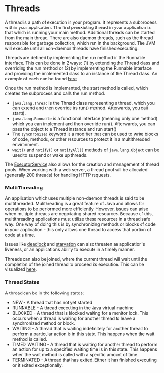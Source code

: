 # Threads

A thread is a path of execution in your program. It represents a subprocess within your application. The first preexisting thread in your application is that which is running your main method. Additional threads can be started from the main thread. There are also daemon threads, such as the thread responsible for garbage collection, which run in the background. The JVM will execute until all non-daemon threads have finished executing.

Threads are defined by implementing the run method in the Runnable interface. This can be done in 2 ways: (1) by extending the Thread class and overriding the run method or (2) by implementing the Runnable interface and providing the implemented class to an instance of the Thread class. An example of each can be found [here](https://docs.oracle.com/javase/tutorial/essential/concurrency/runthread.html). 

Once the run method is implemented, the start method is called, which creates the subprocess and calls the run method.

- `java.lang.Thread` is the Thread class representing a thread, which you can extend and then override its run() method. Afterwards, you call start().
- `java.lang.Runnable` is a functional interface (meaning only one method) which you can implement and then override run(). Afterwards, you can pass the object to a Thread instance and run start().
- The `synchronized` keyword is a modifier that can be used to write blocks of code, methods, or other resources to protect it in a multithreaded environment.
- `wait()` and `notify()` or `notifyAll()` methods of `java.lang.Object` can be used to suspend or wake up threads.

The [ExecutorService](https://docs.oracle.com/javase/8/docs/api/java/util/concurrent/ExecutorService.html) also allows for the creation and management of thread pools. When working with a web server, a thread pool will be allocated (generally 200 threads) for handling HTTP requests.

### MultiThreading

An application which uses multiple non-daemon threads is said to be multithreaded. Mulithreading is a great feature of Java and allows for operations to be performed more efficiently. However, issues can arise when multiple threads are negotiating shared resources. Because of this, multithreading applications must utilize these resources in a thread safe way. One way of doing this is by synchronizing methods or blocks of code in your application - this only allows one thread to access that portion of code at a time.

Issues like [deadlock](https://docs.oracle.com/javase/tutorial/essential/concurrency/deadlock.html) and [starvation](https://docs.oracle.com/javase/tutorial/essential/concurrency/starvelive.html) can also threaten an application's liveness, or an applications ability to execute in a timely manner.

Threads can also be joined, where the current thread will wait until the completion of the joined thread to proceed its execution. This can be visualized [here](https://i.stack.imgur.com/Dfg6w.png).

### Thread States

A thread can be in the following states:

- NEW - A thread that has not yet started
- RUNNABLE - A thread executing in the Java virtual machine
- BLOCKED - A thread that is blocked waiting for a monitor lock. This occurs when a thread is waiting for another thread to leave a synchronized method or block.
- WAITING - A thread that is waiting indefinitely for another thread to perform a particular action is in this state. This happens when the wait method is called.
- TIMED_WAITING - A thread that is waiting for another thread to perform an action for up to a specified waiting time is in this state. This happens when the wait method is called with a specific amount of time.
- TERMINATED - A thread that has exited. Either it has finished executing or it exited exceptionally.